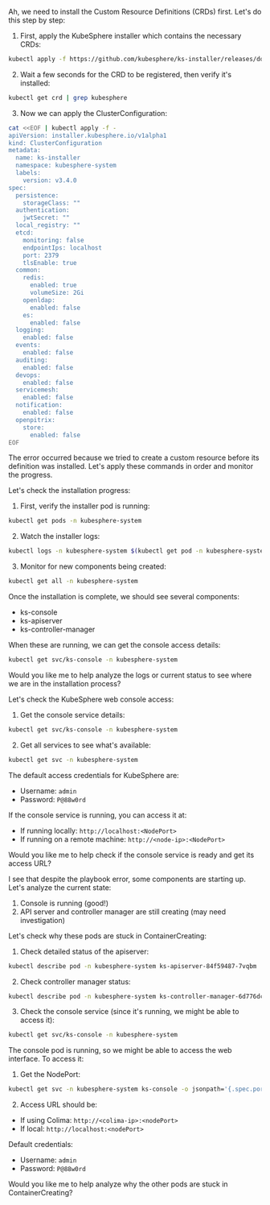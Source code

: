Ah, we need to install the Custom Resource Definitions (CRDs) first. Let's do this step by step:

1. First, apply the KubeSphere installer which contains the necessary CRDs:
```bash
kubectl apply -f https://github.com/kubesphere/ks-installer/releases/download/v3.4.0/kubesphere-installer.yaml
```

2. Wait a few seconds for the CRD to be registered, then verify it's installed:
```bash
kubectl get crd | grep kubesphere
```

3. Now we can apply the ClusterConfiguration:
```bash
cat <<EOF | kubectl apply -f -
apiVersion: installer.kubesphere.io/v1alpha1
kind: ClusterConfiguration
metadata:
  name: ks-installer
  namespace: kubesphere-system
  labels:
    version: v3.4.0
spec:
  persistence:
    storageClass: ""
  authentication:
    jwtSecret: ""
  local_registry: ""
  etcd:
    monitoring: false
    endpointIps: localhost
    port: 2379
    tlsEnable: true
  common:
    redis:
      enabled: true
      volumeSize: 2Gi
    openldap:
      enabled: false
    es:
      enabled: false
  logging:
    enabled: false
  events:
    enabled: false
  auditing:
    enabled: false
  devops:
    enabled: false
  servicemesh:
    enabled: false
  notification:
    enabled: false
  openpitrix:
    store:
      enabled: false
EOF
```

The error occurred because we tried to create a custom resource before its definition was installed. Let's apply these commands in order and monitor the progress.

Let's check the installation progress:

1. First, verify the installer pod is running:
```bash
kubectl get pods -n kubesphere-system
```

2. Watch the installer logs:
```bash
kubectl logs -n kubesphere-system $(kubectl get pod -n kubesphere-system -l app=ks-installer -o jsonpath='{.items[0].metadata.name}') -f
```

3. Monitor for new components being created:
```bash
kubectl get all -n kubesphere-system
```

Once the installation is complete, we should see several components:
- ks-console
- ks-apiserver
- ks-controller-manager

When these are running, we can get the console access details:
```bash
kubectl get svc/ks-console -n kubesphere-system
```

Would you like me to help analyze the logs or current status to see where we are in the installation process?

Let's check the KubeSphere web console access:

1. Get the console service details:
```bash
kubectl get svc/ks-console -n kubesphere-system
```

2. Get all services to see what's available:
```bash
kubectl get svc -n kubesphere-system
```

The default access credentials for KubeSphere are:
- Username: `admin`
- Password: `P@88w0rd`

If the console service is running, you can access it at:
- If running locally: `http://localhost:<NodePort>`
- If running on a remote machine: `http://<node-ip>:<NodePort>`

Would you like me to help check if the console service is ready and get its access URL?


I see that despite the playbook error, some components are starting up. Let's analyze the current state:

1. Console is running (good!)
2. API server and controller manager are still creating (may need investigation)

Let's check why these pods are stuck in ContainerCreating:

1. Check detailed status of the apiserver:
```bash
kubectl describe pod -n kubesphere-system ks-apiserver-84f59487-7vqbm
```

2. Check controller manager status:
```bash
kubectl describe pod -n kubesphere-system ks-controller-manager-6d776dc869-m56xc
```

3. Check the console service (since it's running, we might be able to access it):
```bash
kubectl get svc/ks-console -n kubesphere-system
```

The console pod is running, so we might be able to access the web interface. To access it:

1. Get the NodePort:
```bash
kubectl get svc -n kubesphere-system ks-console -o jsonpath='{.spec.ports[0].nodePort}'
```

2. Access URL should be:
- If using Colima: `http://<colima-ip>:<nodePort>`
- If local: `http://localhost:<nodePort>`

Default credentials:
- Username: `admin`
- Password: `P@88w0rd`

Would you like me to help analyze why the other pods are stuck in ContainerCreating?
